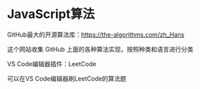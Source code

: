 # JavaScript算法

GitHub最大的开源算法库：<https://the-algorithms.com/zh_Hans>

这个网站收集 GitHub 上面的各种算法实现，按照种类和语言进行分类

VS Code编辑器插件：LeetCode

可以在VS Code编辑器刷LeetCode的算法题

